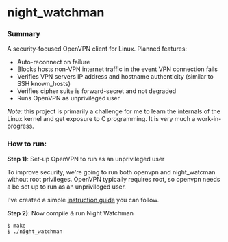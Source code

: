 night_watchman
==============

### Summary

A security-focused OpenVPN client for Linux. Planned features:

- Auto-reconnect on failure
- Blocks hosts non-VPN internet traffic in the event VPN connection fails
- Verifies VPN servers IP address and hostname authenticity (similar to SSH known_hosts)
- Verifies cipher suite is forward-secret and not degraded
- Runs OpenVPN as unprivileged user

*Note:* this project is primarily a challenge for me to learn the internals of the Linux kernel and get exposure to C programming. It is very much a work-in-progress.


### How to run:

**Step 1)**: Set-up OpenVPN to run as an unprivileged user

To improve security, we're going to run both openvpn and night_watcman without root privileges. OpenVPN typically requires root, so openvpn needs a be set up to run as an unprivileged user.

I've created a simple [instruction guide](https://github.com/dmix/night_watchman/blob/master/OPENVPN.md) you can follow.

**Step 2)**: Now compile & run Night Watchman

    $ make
    $ ./night_watchman
